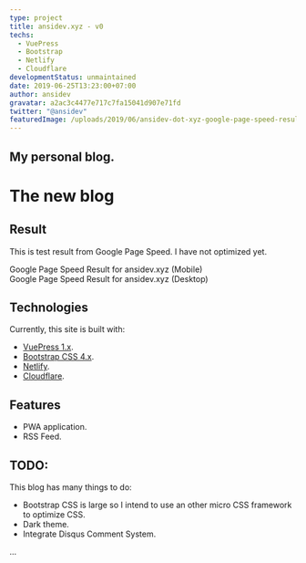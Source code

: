 ```yaml
---
type: project
title: ansidev.xyz - v0
techs:
  - VuePress
  - Bootstrap
  - Netlify
  - Cloudflare
developmentStatus: unmaintained
date: 2019-06-25T13:23:00+07:00
author: ansidev
gravatar: a2ac3c4477e717c7fa15041d907e71fd
twitter: "@ansidev"
featuredImage: /uploads/2019/06/ansidev-dot-xyz-google-page-speed-result-desktop.webp
---
```


My personal blog.
---

# The new blog

## Result

This is test result from Google Page Speed. I have not optimized yet.
<img class="medium-zoom" src="/uploads/2019/06/ansidev-dot-xyz-google-page-speed-result-mobile.webp" alt="" />
<figcaption>Google Page Speed Result for ansidev.xyz (Mobile)</figcaption>
<img class="medium-zoom" src="/uploads/2019/06/ansidev-dot-xyz-google-page-speed-result-desktop.webp" alt="" />
<figcaption>Google Page Speed Result for ansidev.xyz (Desktop)</figcaption>

## Technologies

Currently, this site is built with:
- [VuePress 1.x](https://v1.vuepress.vuejs.org/).
- [Bootstrap CSS 4.x](https://getbootstrap.com/).
- [Netlify](https://netlify.com).
- [Cloudflare](https://cloudflare.com).

## Features

- PWA application.
- RSS Feed.

## TODO:

This blog has many things to do:

- Bootstrap CSS is large so I intend to use an other micro CSS framework to optimize CSS.
- Dark theme.
- Integrate Disqus Comment System.

...
